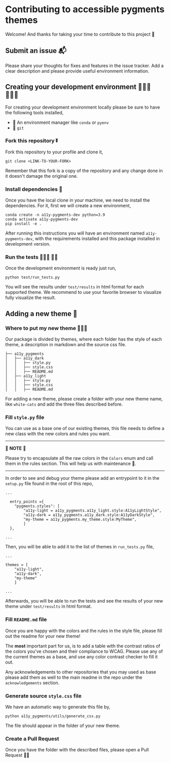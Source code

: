 # Contributing to accessible pygments themes

Welcome! And thanks for taking your time to contribute to this project 🤩

## Submit an issue 📬

Please share your thoughts for fixes and features in the issue tracker. Add a clear description and please provide useful environment information.

## Creating your development environment 👩🏻‍💻 👨🏼‍💻

For creating your development environment locally please be sure to have the following tools installed,

- 🐍 An environment manager like `conda` or `pyenv`
- 📝 `git`

### Fork this repository ⏬

Fork this repository to your profile and clone it,

```
git clone <LINK-TO-YOUR-FORK>
```

Remember that this fork is a copy of the repository and any change done in it doesn't damage the original one.

### Install dependencies 💽

Once you have the local clone in your machine, we need to install the dependencies. For it, first we will create a new environment,

```
conda create -n a11y-pygments-dev python=3.9
conda activate a11y-pygments-dev
pip install -e .
```

After running this instructions you will have an environment named `a11y-pygments-dev`, with the requirements installed and this package installed in development version.

### Run the tests 🏃🏻‍♀️ 🏃‍♂️

Once the development environment is ready just run,

```
python test/run_tests.py
```

You will see the results under `test/results` in html format for each supported theme. We recommend to use your favorite browser to visualize fully visualize the result.


## Adding a new theme 🎨

### Where to put my new theme 👩🏼‍🎨

Our package is divided by themes, where each folder has the style of each theme, a description in markdown and the source css file.

```
├── a11y_pygments
│   ├── a11y_dark
│   │   ├── style.py
│   │   ├── style.css
│   │   ├── README.md
│   ├── a11y_light
│   │   ├── style.py
│   │   ├── style.css
│   │   ├── README.md
```

For adding a new theme, please create a folder with your new theme name, like `white-cats` and add the three files described before.

### Fill `style.py` file

You can use as a base one of our existing themes, this file needs to define a new class with the new colors and rules you want.

---
📝 **NOTE** 📝

Please try to encapsulate all the raw colors in the `Colors` enum and call them in the rules section. This will help us with maintenance 🙏.

---

In order to see and debug your theme please add an entrypoint to it in the `setup.py` file found in the root of this repo,

```
...

  entry_points ={
    "pygments.styles": [
        "a11y-light = a11y_pygments.a11y_light.style:A11yLightStyle",
        "a11y-dark = a11y_pygments.a11y_dark.style:A11yDarkStyle",
        "my-theme = a11y_pygments.my_theme.style:MyTheme",
        ]
  },

...
```

Then, you will be able to add it to the list of themes in `run_tests.py` file,

```
...

themes = [
    "a11y-light",
    "a11y-dark",
    "my-theme"
    ]

...
```

Afterwards, you will be able to run the tests and see the results of your new theme under `test/results` in html format.

### Fill `README.md` file

Once you are happy with the colors and the rules in the style file, please fill out the readme for your new theme!

The **most** important part for us, is to add a table with the contrast ratios of the colors you've chosen and their compliance to WCAG. Please use any of the current themes as a base, and use any color contrast checker to fill it out.

Any acknowledgements to other repositories that you may used as base please add them as well to the main readme in the repo under the `acknowledgements` section.

### Generate source `style.css` file

We have an automatic way to generate this file by,

```
python a11y_pygments/utils/generate_css.py
```

The file should appear in the folder of your new theme.

### Create a Pull Request

Once you have the folder with the described files, please open a Pull Request 👏🏻
